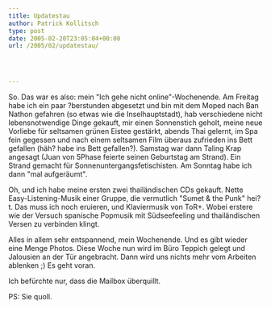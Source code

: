 ```yaml
---
title: Updatestau
author: Patrick Kollitsch
type: post
date: 2005-02-20T23:05:04+00:00
url: /2005/02/updatestau/




---
```

So. Das war es also: mein "Ich gehe nicht online"-Wochenende. Am Freitag habe ich ein paar ?berstunden abgesetzt und bin mit dem Moped nach Ban Nathon gefahren (so etwas wie die Inselhauptstadt), hab verschiedene nicht lebensnotwendige Dinge gekauft, mir einen Sonnenstich geholt, meine neue Vorliebe für seltsamen grünen Eistee gestärkt, abends Thai gelernt, im Spa fein gegessen und nach einem seltsamen Film überaus zufrieden ins Bett gefallen (häh? habe ins Bett gefallen?). Samstag war dann Taling Krap angesagt (Juan von 5Phase feierte seinen Geburtstag am Strand). Ein Strand gemacht für Sonnenuntergangsfetischisten. Am Sonntag habe ich dann "mal aufgeräumt". 

Oh, und ich habe meine ersten zwei thailändischen CDs gekauft. Nette Easy-Listening-Musik einer Gruppe, die vermutlich "Sumet & the Punk" hei?t. Das muss ich noch eruieren, und Klaviermusik von ToR+. Wobei erstere wie der Versuch spanische Popmusik mit Südseefeeling und thailändischen Versen zu verbinden klingt.

Alles in allem sehr entspannend, mein Wochenende. Und es gibt wieder eine Menge Photos. Diese Woche nun wird im Büro Teppich gelegt und Jalousien an der Tür angebracht. Dann wird uns nichts mehr vom Arbeiten ablenken ;) Es geht voran.

Ich befürchte nur, dass die Mailbox überquillt.

PS: Sie quoll.